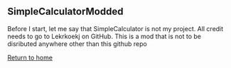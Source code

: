 ## SimpleCalculatorModded

Before I start, let me say that SimpleCalculator is not my project. All credit needs to go to Lekrkoekj on GitHub. This is a mod that is not to be disributed anywhere other than this github repo


<a href="https://bluekoekj.github.io/simplecalculatormodded/simplecalculatormodded.html">Return to home
